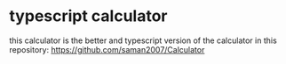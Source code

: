 
# typescript calculator
this calculator is the better and typescript version of the calculator in this repository: https://github.com/saman2007/Calculator

